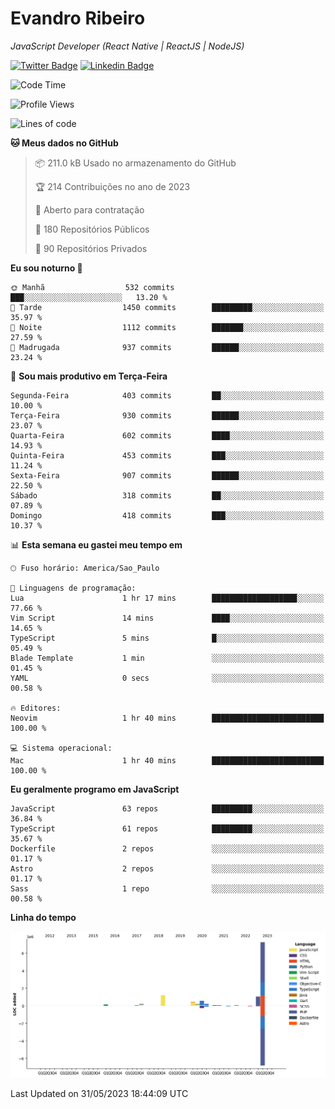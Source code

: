 # Evandro **Ribeiro**

*JavaScript Developer (React Native | ReactJS | NodeJS)*

[![Twitter Badge](https://img.shields.io/badge/-@ribeiroevandro-201B2D?style=flat-square&labelColor=201B2D&logo=twitter&logoColor=white&link=https://twitter.com/ribeiroevandro)](https://twitter.com/ribeiroevandro) 
[![Linkedin Badge](https://img.shields.io/badge/-Evandro%20Ribeiro-201B2D?style=flat-square&logo=Linkedin&logoColor=white&link=https://www.linkedin.com/in/ribeiroevandro)](https://www.linkedin.com/in/ribeiroevandro) 


<!--START_SECTION:waka-->
![Code Time](http://img.shields.io/badge/Code%20Time-3%2C212%20hrs%2020%20mins-blue)

![Profile Views](http://img.shields.io/badge/Visualizac%C3%B5es%20do%20perfil-0-blue)

![Lines of code](https://img.shields.io/badge/Desde%20o%20Hello%20World%20eu%20escrevi-11.5%20million%20linhas%20de%20c%C3%B3digo-blue)

**🐱 Meus dados no GitHub** 

> 📦 211.0 kB Usado no armazenamento do GitHub 
 > 
> 🏆 214 Contribuições no ano de 2023
 > 
> 💼 Aberto para contratação
 > 
> 📜 180 Repositórios Públicos 
 > 
> 🔑 90 Repositórios Privados 
 > 
**Eu sou noturno 🦉** 

```text
🌞 Manhã                  532 commits         ███░░░░░░░░░░░░░░░░░░░░░░   13.20 % 
🌆 Tarde                  1450 commits        █████████░░░░░░░░░░░░░░░░   35.97 % 
🌃 Noite                  1112 commits        ███████░░░░░░░░░░░░░░░░░░   27.59 % 
🌙 Madrugada              937 commits         ██████░░░░░░░░░░░░░░░░░░░   23.24 % 
```
📅 **Sou mais produtivo em Terça-Feira** 

```text
Segunda-Feira            403 commits         ██░░░░░░░░░░░░░░░░░░░░░░░   10.00 % 
Terça-Feira              930 commits         ██████░░░░░░░░░░░░░░░░░░░   23.07 % 
Quarta-Feira             602 commits         ████░░░░░░░░░░░░░░░░░░░░░   14.93 % 
Quinta-Feira             453 commits         ███░░░░░░░░░░░░░░░░░░░░░░   11.24 % 
Sexta-Feira              907 commits         ██████░░░░░░░░░░░░░░░░░░░   22.50 % 
Sábado                   318 commits         ██░░░░░░░░░░░░░░░░░░░░░░░   07.89 % 
Domingo                  418 commits         ███░░░░░░░░░░░░░░░░░░░░░░   10.37 % 
```


📊 **Esta semana eu gastei meu tempo em** 

```text
🕑︎ Fuso horário: America/Sao_Paulo

💬 Linguagens de programação: 
Lua                      1 hr 17 mins        ███████████████████░░░░░░   77.66 % 
Vim Script               14 mins             ████░░░░░░░░░░░░░░░░░░░░░   14.65 % 
TypeScript               5 mins              █░░░░░░░░░░░░░░░░░░░░░░░░   05.49 % 
Blade Template           1 min               ░░░░░░░░░░░░░░░░░░░░░░░░░   01.45 % 
YAML                     0 secs              ░░░░░░░░░░░░░░░░░░░░░░░░░   00.58 % 

🔥 Editores: 
Neovim                   1 hr 40 mins        █████████████████████████   100.00 % 

💻 Sistema operacional: 
Mac                      1 hr 40 mins        █████████████████████████   100.00 % 
```

**Eu geralmente programo em JavaScript** 

```text
JavaScript               63 repos            █████████░░░░░░░░░░░░░░░░   36.84 % 
TypeScript               61 repos            █████████░░░░░░░░░░░░░░░░   35.67 % 
Dockerfile               2 repos             ░░░░░░░░░░░░░░░░░░░░░░░░░   01.17 % 
Astro                    2 repos             ░░░░░░░░░░░░░░░░░░░░░░░░░   01.17 % 
Sass                     1 repo              ░░░░░░░░░░░░░░░░░░░░░░░░░   00.58 % 
```



**Linha do tempo**

![Lines of Code chart](https://raw.githubusercontent.com/ribeiroevandro/ribeiroevandro/main/assets/bar_graph.png)


 Last Updated on 31/05/2023 18:44:09 UTC
<!--END_SECTION:waka-->
